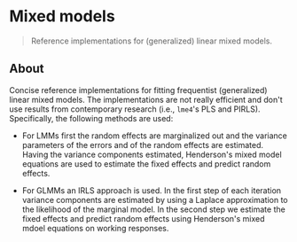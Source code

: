 # Mixed models

> Reference implementations for (generalized) linear mixed models.

## About

Concise reference implementations for fitting frequentist (generalized) linear mixed models. 
The implementations are not really efficient and don't use results from contemporary research (i.e., `lme4`'s PLS and PIRLS).
Specifically, the following methods are used:

- For LMMs first the random effects are marginalized out and the variance parameters of the errors and of the random effects are estimated.
Having the variance components estimated, Henderson's mixed model equations are used to estimate the fixed effects and predict random effects.  

- For GLMMs an IRLS approach is used. In the first step of each iteration variance components are estimated by using a Laplace approximation to the likelihood of the marginal model.
In the second step we estimate the fixed effects and predict random effects using Henderson's mixed mdoel equations on working responses.
